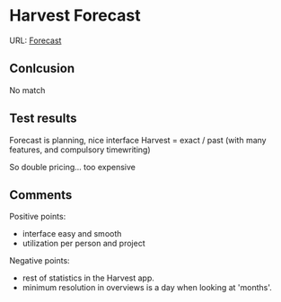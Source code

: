 # Harvest Forecast

URL: [Forecast](https://forecastapp.com/946947/schedule/projects/1594697?showDrawer=true)

## Conlcusion

No match

## Test results

Forecast is planning, nice interface
Harvest = exact / past (with many features, and compulsory timewriting)

So double pricing... too expensive

## Comments
Positive points:
 * interface easy and smooth
 * utilization per person and project

Negative points:
 * rest of statistics in the Harvest app.
 * minimum resolution in overviews is a day when looking at 'months'.
